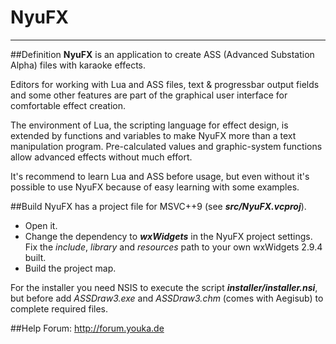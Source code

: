 # NyuFX
---
##Definition
**NyuFX** is an application to create ASS (Advanced Substation Alpha) files with karaoke effects.

Editors for working with Lua and ASS files, text & progressbar output fields and some other features are part of the graphical user interface for comfortable effect creation.

The environment of Lua, the scripting language for effect design, is extended by functions and variables to make NyuFX more than a text manipulation program. 
Pre-calculated values and graphic-system functions allow advanced effects without much effort.

It's recommend to learn Lua and ASS before usage, but even without it's possible to use NyuFX because of easy learning with some examples.

##Build
NyuFX has a project file for MSVC++9 (see ***src/NyuFX.vcproj***).

* Open it.
* Change the dependency to ***wxWidgets*** in the NyuFX project settings. Fix the *include*, *library* and *resources* path to your own wxWidgets 2.9.4 built.
* Build the project map.


For the installer you need NSIS to execute the script ***installer/installer.nsi***, but before add *ASSDraw3.exe* and *ASSDraw3.chm* (comes with Aegisub) to complete required files.

##Help
Forum: http://forum.youka.de